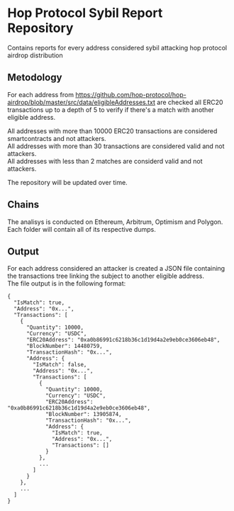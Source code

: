# Hop Protocol Sybil Report Repository

Contains reports for every address considered sybil attacking hop protocol airdrop distribution

## Metodology

For each address from https://github.com/hop-protocol/hop-airdrop/blob/master/src/data/eligibleAddresses.txt are checked all ERC20 transactions up to a depth of 5 to verify if there's a match with another eligible address.  


All addresses with more than 10000 ERC20 transactions are considered smartcontracts and not attackers.  
All addresses with more than 30 transactions are considered valid and not attackers.  
All addresses with less than 2 matches are considerd valid and not attackers.

The repository will be updated over time.

## Chains

The analisys is conducted on Ethereum, Arbitrum, Optimism and Polygon.  
Each folder will contain all of its respective dumps.

## Output

For each address considered an attacker is created a JSON file containing the transactions tree linking the subject to another eligible address.  
The file output is in the following format:

```
{
  "IsMatch": true,
  "Address": "0x...",
  "Transactions": [
    {
      "Quantity": 10000,
      "Currency": "USDC",
      "ERC20Address": "0xa0b86991c6218b36c1d19d4a2e9eb0ce3606eb48",
      "BlockNumber": 14480759,
      "TransactionHash": "0x...",
      "Address": {
        "IsMatch": false,
        "Address": "0x...",
        "Transactions": [
          {
            "Quantity": 10000,
            "Currency": "USDC",
            "ERC20Address": "0xa0b86991c6218b36c1d19d4a2e9eb0ce3606eb48",
            "BlockNumber": 13905874,
            "TransactionHash": "0x...",
            "Address": {
              "IsMatch": true,
              "Address": "0x...",
              "Transactions": []
            }
          },
          ...
        ]
      }
    },
    ...
  ]
}
```
